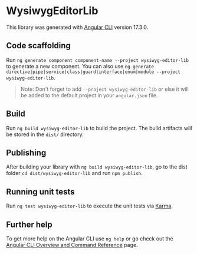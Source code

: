 # WysiwygEditorLib

This library was generated with [Angular CLI](https://github.com/angular/angular-cli) version 17.3.0.

## Code scaffolding

Run `ng generate component component-name --project wysiwyg-editor-lib` to generate a new component. You can also use `ng generate directive|pipe|service|class|guard|interface|enum|module --project wysiwyg-editor-lib`.
> Note: Don't forget to add `--project wysiwyg-editor-lib` or else it will be added to the default project in your `angular.json` file. 

## Build

Run `ng build wysiwyg-editor-lib` to build the project. The build artifacts will be stored in the `dist/` directory.

## Publishing

After building your library with `ng build wysiwyg-editor-lib`, go to the dist folder `cd dist/wysiwyg-editor-lib` and run `npm publish`.

## Running unit tests

Run `ng test wysiwyg-editor-lib` to execute the unit tests via [Karma](https://karma-runner.github.io).

## Further help

To get more help on the Angular CLI use `ng help` or go check out the [Angular CLI Overview and Command Reference](https://angular.io/cli) page.

